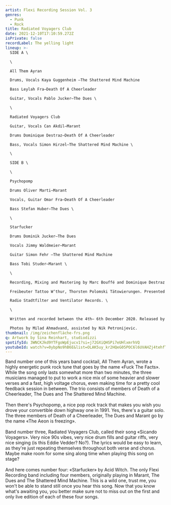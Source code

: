 ```yaml
---
artist: Flexi Recording Session Vol. 3
genres:
  - Punk
  - Rock
title: Radiated Voyagers Club
date: 2021-12-10T17:10:59.272Z
isPrivate: false
recordLabel: The yelling light
lineup: >-
  SIDE A \

  \

  All Them Ayran

  Drums, Vocals Kaya Guggenheim –The Shattered Mind Machine

  Bass Leylah Fra–Death Of A Cheerleader

  Guitar, Vocals Pablo Jucker–The Dues \

  \

  Radiated Voyagers Club

  Guitar, Vocals Can Akdil–Marant

  Drums Dominique Destraz–Death Of A Cheerleader

  Bass, Vocals Simon Hirzel–The Shattered Mind Machine \

  \

  SIDE B \

  \

  Psychopomp

  Drums Oliver Marti–Marant

  Vocals, Guitar Omar Fra–Death Of A Cheerleader

  Bass Stefan Huber–The Dues \

  \

  Starfucker

  Drums Dominik Jucker–The Dues

  Vocals Jimmy Waldmeier–Marant

  Guitar Simon Fehr –The Shattered Mind Machine

  Bass Tobi Studer–Marant \

  \

  Recording, Mixing and Mastering by Marc Bouffé and Dominique Destraz at Rotfarb Studio. Artwork by Sina Reinhart, studiodizzi. Sponsored by Backstage Winterthur, Gasthof zum Widder,

  Freibeuter Tattoo W‘thur, Thorsten Polomski Tätowierungen. Presented by Noise City Winterthur and The yelling light. Special thanks goes to Coucou Magazin, Kraftfeld,

  Radio Stadtfilter and Ventilator Records. \

  \

  Written and recorded between the 4th– 6th December 2020. Released by The Yelling Light 2021.

  Photos by Milad Ahmadvand, assisted by Nik Petronijevic.
thumbnail: /img/zeichenfläche-frs.png
q: Artwork by Sina Reinhart, studiodizzi
spotifyId: 3WNCKJkd9YTFgoWpEjucv1?si=j72GXiQHSPi7eUHlxmrhVQ
youtubeId: watch?v=0ybpNo9hB6E&list=OLAK5uy_kr2HQeG05POC6l6UVAHZj4tehfTnFyoLI
---
```

Band number one of this years band cocktail, All Them Ayran, wrote a highly energetic punk rock tune that goes by the name «Fuck The Facts». While the song only lasts somewhat more than two minutes, the three musicians managed to put to work a nice mix of some heavier and slower verses and a fast, high voltage chorus, even making time for a pretty cool feedback session in between. The trio consists of members of Death of a Cheerleader, The Dues and The Shattered Mind Machine. \
\
Then there's Psychopomp, a nice pop rock track that makes you wish you drove your convertible down highway one in 1991. Yes, there's a guitar solo. The three members of Death of a Cheerleader, The Dues and Marant go by the name «The Aeon is freezing». \
\
Band number three, Radiated Voyagers Club, called their song «Sicando Voyagers». Very nice 90s vibes, very nice drum fills and guitar riffs, very nice singing (is this Eddie Vedder? No?). The lyrics would be easy to learn, as they're just repeating themselves throughout both verse and chorus. Maybe make room for some sing along time when playing this song on stage? \
\
And here comes number four: «Starfucker» by Acid Witch. The only Flexi Recording band including four members, originally playing in Marant, The Dues and The Shattered Mind Machine. This is a wild one, trust me, you won't be able to stand still once you hear this song. Now that you know what's awaiting you, you better make sure not to miss out on the first and only live edition of each of these four songs.